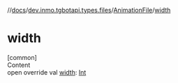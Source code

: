 //[docs](../../../index.md)/[dev.inmo.tgbotapi.types.files](../index.md)/[AnimationFile](index.md)/[width](width.md)



# width  
[common]  
Content  
open override val [width](width.md): [Int](https://kotlinlang.org/api/latest/jvm/stdlib/kotlin/-int/index.html)  



